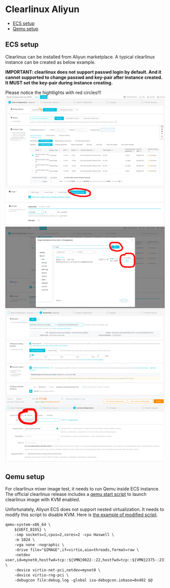 # Clearlinux Aliyun

- [ECS setup](#ECS-setup)
- [Qemu setup](#Qemu-setup)

## ECS setup
Clearlinux can be installed from Aliyun marketplace. A typical clearlinux instance can be created as below example.

**IMPORTANT: clearlinux does not support passwd login by default. And it cannot supported to change passwd and key-pair after instance created. It MUST set the key-pair during instance creating.**

Please notice the hightlights with red circles!!!
![](img/create_instance_1.png?raw=true)
![](img/create_instance_2.png?raw=true)
![](img/create_instance_3.png?raw=true)
![](img/create_instance_4.png?raw=true)
![](img/create_instance_5.png?raw=true)

## Qemu setup
For clearlinux mixer image test, it needs to run Qemu inside ECS instance. The official clearlinux release includes a [qemu start script](https://download.clearlinux.org/image/start_qemu.sh) to launch clearlinux image with KVM enabled. 

Unfortunately, Aliyun ECS does not support nested virtualization. It needs to modify this script to disable KVM. Here is [the example of modified script](../examples/start_qemu_nokvm.sh?raw=true).
```
qemu-system-x86_64 \
    ${UEFI_BIOS} \
    -smp sockets=1,cpus=2,cores=2 -cpu Haswell \
    -m 1024 \
    -vga none -nographic \
    -drive file="$IMAGE",if=virtio,aio=threads,format=raw \
    -netdev user,id=mynet0,hostfwd=tcp::${VMN}0022-:22,hostfwd=tcp::${VMN}2375-:2375 \
    -device virtio-net-pci,netdev=mynet0 \
    -device virtio-rng-pci \
    -debugcon file:debug.log -global isa-debugcon.iobase=0x402 $@
```

